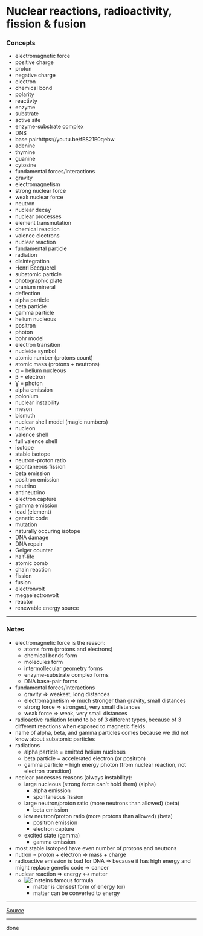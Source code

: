 # Nuclear reactions, radioactivity, fission & fusion

### Concepts

- electromagnetic force
- positive charge
- proton
- negative charge
- electron
- chemical bond
- polarity
- reactivty
- enzyme
- substrate
- active site
- enzyme-substrate complex
- DNS
- base pairhttps://youtu.be/fES21E0qebw
- adenine
- thymine
- guanine
- cytosine
- fundamental forces/interactions
- gravity
- electromagnetism
- strong nuclear force
- weak nuclear force
- neutron
- nuclear decay
- nuclear processes
- element transmutation
- chemical reaction
- valence electrons
- nuclear reaction
- fundamental particle
- radiation
- disintegration
- Henri Becquerel
- subatomic particle
- photographic plate
- uranium mineral
- deflection
- alpha particle
- beta particle
- gamma particle
- helium nucleous
- positron
- photon
- bohr model
- electron transition
- nucleide symbol
- atomic number (protons count)
- atomic mass (protons + neutrons)
- α = helium nucleous
- β = electron
- Ɣ = photon
- alpha emission
- polonium
- nuclear instability
- meson
- bismuth
- nuclear shell model (magic numbers)
- nucleon
- valence shell
- full valence shell
- isotope
- stable isotope
- neutron-proton ratio
- spontaneous fission
- beta emission
- positron emission
- neutrino
- antineutrino
- electron capture
- gamma emission
- lead (element)
- genetic code
- mutation
- naturally occuring isotope
- DNA damage
- DNA repair
- Geiger counter
- half-life
- atomic bomb
- chain reaction
- fission
- fusion
- electronvolt
- megaelectronvolt
- reactor
- renewable energy source

---

### Notes

- electromagnetic force is the reason:
    - atoms form (protons and electrons)
    - chemical bonds form
    - molecules form
    - intermollecular geometry forms
    - enzyme-substrate complex forms
    - DNA base-pair forms
- fundamental forces/interactions
    - gravity => weakest, long distances
    - electromagnetism => much stronger than gravity, small distances
    - strong force => strongest, very small distances
    - weak force => weak, very small distances
- radioactive radiation found to be of 3 different types, because of 3 different reactions when exposed to magnetic fields
- name of alpha, beta, and gamma particles comes because we did not know about subatomic particles
- radiations
    - alpha particle = emitted helium nucleous
    - beta particle = accelerated electron (or positron)
    - gamma particle = high energy photon (from nuclear reaction, not electron transition)
- neclear processes reasons (always instability):
    - large nucleous (strong force can't hold them) (alpha)
        - alpha emission
        - spontaneous fission
    - large neutron/proton ratio (more neutrons than allowed) (beta)
        - beta emission
    - low neutron/proton ratio (more protons than allowed) (beta)
        - positron emission
        - electron capture
    - excited state (gamma)
        - gamma emission
- most stable isotoped have even number of protons and neutrons
- nutron = proton + electron => mass + charge
- radioactive emission is bad for DNA => because it has high energy and might replace genetic code => cancer
- nuclear reaction => energy <-> matter
    - ![Einsteins famous formula](https://latex.codecogs.com/svg.image?E=mc^2)
        - matter is densest form of energy (or)
        - matter can be converted to energy

---

[Source](https://youtu.be/fES21E0qebw)

---

done